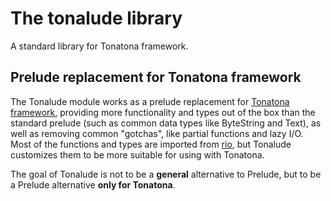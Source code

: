 # The tonalude library

A standard library for Tonatona framework.

## Prelude replacement for Tonatona framework

The Tonalude module works as a prelude replacement for [Tonatona framework](https://github.com/tonatona-project/tonatona), providing more functionality and types out of the box than the standard prelude (such as common data types like ByteString and Text), as well as removing common "gotchas", like partial functions and lazy I/O.
Most of the functions and types are imported from [rio](https://github.com/commercialhaskell/rio), but Tonalude customizes them to be more suitable for using with Tonatona.

The goal of Tonalude is not to be a **general** alternative to Prelude,
but to be a Prelude alternative **only for Tonatona**.

